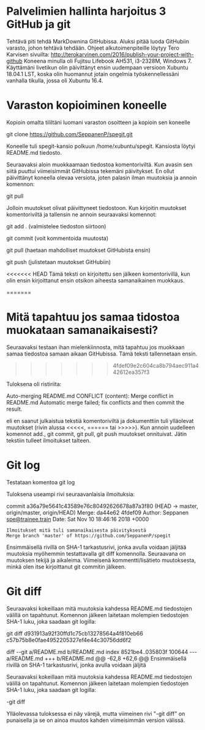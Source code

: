 # Palvelimien hallinta harjoitus 3 GitHub ja git
Tehtävä piti tehdä MarkDownina GitHubissa. Aluksi pitää luoda GitHubiin varasto, johon tehtävä tehdään. Ohjeet alkutoimenpiteille löytyy Tero Karvisen sivuilta:
http://terokarvinen.com/2016/publish-your-project-with-github
Koneena minulla oli Fujitsu Lifebook  AH531, i3-2328M, Windows 7. Käyttämäni livetikun olin päivittänyt ensin uudempaan versioon Xubuntu 18.04.1 LST, koska olin huomannut jotain ongelmia työskennellessäni vanhalla tikulla, jossa oli Xubuntu 16.4.

# Varaston kopioiminen koneelle
Kopioin omalta tililtäni luomani varaston osoitteen ja kopioin sen koneelle

 git clone https://github.com/SeppanenP/spegit.git

Koneelle tuli spegit-kansio polkuun /home/xubuntu/spegit. Kansiosta löytyi README.md tiedosto.

Seuraavaksi aloin muokkaamaan tiedostoa komentoriviltä. Kun avasin sen siitä puuttui viimeisimmät GitHubissa tekemäni päivitykset. En ollut päivittänyt koneella olevaa versiota, joten palasin ilman muutoksia ja annoin komennon:

 git pull

Jolloin muutokset olivat päivittyneet tiedostoon. Kun kirjoitin muutokset komentoriviltä ja tallensin ne annoin seuraavaksi komennot:

 git add . (valmistelee tiedoston siirtoon)
 
 git commit (voit kommentoida muutosta)
 
 git pull (haetaan mahdolliset muutokset GitHubista ensin)
 
 git push (julistetaan muutokset GitHubiin)

<<<<<<< HEAD
Tämä teksti on kirjoitettu sen jälkeen komentorivillä, kun olin ensin kirjoittanut ensin otsikon aiheesta samanaikainen muokkaus.

=======
# Mitä tapahtuu jos samaa tidostoa muokataan samanaikaisesti?

Seuraavaksi testaan ihan mielenkiinnosta, mitä tapahtuu jos muokkaan samaa tiedostoa samaan aikaan GitHubissa. Tämä teksti tallennetaan ensin.
>>>>>>> 4fdef09e2c604ca8b794aec911a442612ea357f3

Tuloksena oli ristiriita:

Auto-merging README.md
CONFLICT (content): Merge conflict in README.md
Automatic merge failed; fix conflicts and then commit the result.

eli en saanut julkaistua tekstiä komentoriviltä ja dokumenttiin tuli ylläolevat muutokset (rivin alussa <<<<<, ====== tai >>>>>). Kun annoin uudelleen komennot add., git commit, git pull, git push muutokset onnituivat. Jätin tekstiin tulleet ilmoitukset talteen.

# Git log

Testataan komentoa
 git log

Tuloksena useampi rivi seuraavanlaisia ilmoituksia:

commit a36a79e5641c43589e76c80492626678a87a3f80 (HEAD -> master, origin/master, origin/HEAD)
Merge: da44e62 4fdef09
Author: Seppanen <spe@trainee.train>
Date:   Sat Nov 10 18:46:16 2018 +0000

    Ilmoitukset mitä tuli samanaikaisesta päivityksestä
    Merge branch 'master' of https://github.com/SeppanenP/spegit

Ensimmäisellä rivillä on SHA-1 tarkastusrivi, jonka avulla voidaan jäljitää muutoksia myöhemmin testattavalla git diff komennolla. Seuraavana on muutoksen tekijä ja aikaleima. Viimeisenä kommentti/lisätieto muutoksesta, minkä olen itse kirjoittanut git commitin jälkeen.

# Git diff

Seuraavaksi kokeillaan mitä muutoksia kahdessa README.md tiedostojen välillä on tapahtunut. Komennon jälkeen laitetaan molempien tiedostojen SHA-1 luku, joka saadaan git logilla:

 git diff d931913a92f30ffd1c75cb13278564a4f810eb66 c57b75b8e0fae4952205327ef4e44c30756dd6f2
 
 diff --git a/README.md b/README.md
 index 8521be4..035803f 100644
 --- a/README.md
 +++ b/README.md
 @@ -62,8 +62,6 @@ Ensimmäisellä rivillä on SHA-1 tarkastusrivi, jonka avulla voidaan jäljitä
 
 Seuraavaksi kokeillaan mitä muutoksia kahdessa README.md tiedostojen välillä on tapahtunut. Komennon jälkeen laitetaan    molempien tiedostojen SHA-1 luku, joka saadaan git logilla:
 
 -git diff 

Ylläolevassa tuloksessa ei näy värejä, mutta viimeinen rivi "-git diff" on punaisella ja se on ainoa muutos kahden viimeisimmän version välissä.




